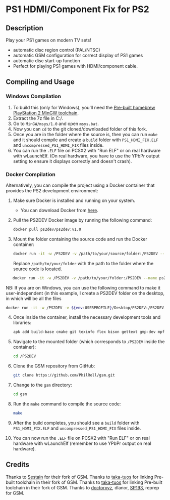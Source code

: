 # PS1 HDMI/Component Fix for PS2

## Description

Play your PS1 games on modern TV sets! 
- automatic disc region control (PAL/NTSC)
- automatic GSM configuration for correct display of PS1 games
- automatic disc start-up function
- Perfect for playing PS1 games with HDMI/component cable. 




## Compiling and Usage

### Windows Compilation

1. To build this (only for Windows), you'll need the [Pre-built homebrew PlayStation 2 MinGW toolchain](https://github.com/ps2dev/ps2toolchain/releases/tag/2018-10-19).
2. Extract the 7z file in C:/.
3. Go to `MinGW/msys/1.0` and open `msys.bat`.
4. Now you can `cd` to the git cloned/downloaded folder of this fork.
5. Once you are in the folder where the source is, then you can run `make` and it should compile and create a `build` folder with `PS1_HDMI_FIX.ELF` and `uncompressed_PS1_HDMI_FIX` files inside.
6. You can run the `.ELF` file on PCSX2 with "Run ELF" or on real hardware with wLaunchElf. (On real hardware, you have to use the YPbPr output setting to ensure it displays correctly and doesn't crash).

### Docker Compilation

Alternatively, you can compile the project using a Docker container that provides the PS2 development environment:

1. Make sure Docker is installed and running on your system. 
   - You can download Docker from [here](https://www.docker.com/get-started).
   
2. Pull the PS2DEV Docker image by running the following command:
   ```bash
   docker pull ps2dev/ps2dev:v1.0
   ```

3. Mount the folder containing the source code and run the Docker container:
   ```bash
   docker run -it -w /PS2DEV -v /path/to/your/source/folder:/PS2DEV --name ps2dev_v1_0 ps2dev/ps2dev:v1.0 sh
   ```

   Replace `/path/to/your/folder` with the path to the folder where the source code is located. 
```bash
   docker run -it -w /PS2DEV -v /path/to/your/folder:/PS2DEV --name ps2dev_container ps2dev/ps2dev:v1.0 sh
   ```

   NB: If you are on Windows, you can use the following command to make it user-independent (in this example, I create a PS2DEV folder on the desktop, in which will be all the files
   ```bash
   docker run -it -w /PS2DEV -v ${env:USERPROFILE}/Desktop/PS2DEV:/PS2DEV --name ps2dev_container ps2dev/ps2dev:v1.0 sh
   ```

4. Once inside the container, install the necessary development tools and libraries:
   ```bash
   apk add build-base cmake git texinfo flex bison gettext gmp-dev mpfr-dev mpc1-dev zlib-dev nano
   ```

5. Navigate to the mounted folder (which corresponds to `/PS2DEV` inside the container):
   ```bash
   cd /PS2DEV
   ```

6. Clone the GSM repository from GitHub:
   ```bash
   git clone https://github.com/PhilRoll/gsm.git
   ```

7. Change to the `gsm` directory:
   ```bash
   cd gsm
   ```

8. Run the `make` command to compile the source code:
   ```bash
   make
   ```

9. After the build completes, you should see a `build` folder with `PS1_HDMI_FIX.ELF` and `uncompressed_PS1_HDMI_FIX` files inside.

10. You can now run the `.ELF` file on PCSX2 with "Run ELF" or on real hardware with wLaunchElf (remember to use YPbPr output on real hardware).


## Credits
Thanks to [Sestain](https://github.com/sestain) for their fork of GSM.
Thanks to [taka-tuos]() for linking Pre-built toolchain in their fork of GSM.
Thanks to [taka-tuos](https://github.com/taka-tuos) for linking Pre-built toolchain in their fork of GSM.
Thanks to [doctorxyz](https://github.com/doctorxyz), dlanor, [SP193](https://www.psx-place.com/members/sp193.19/), reprep for GSM.
